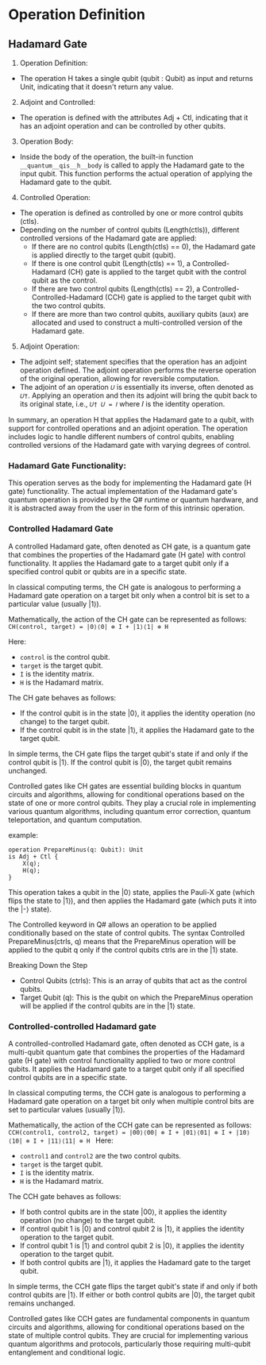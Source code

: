 # Operation Definition

## Hadamard Gate 
1. Operation Definition:
- The operation H takes a single qubit (qubit : Qubit) as input and returns Unit, indicating that it doesn't return any value.

2. Adjoint and Controlled:
- The operation is defined with the attributes Adj + Ctl, indicating that it has an adjoint operation and can be controlled by other qubits.

3. Operation Body:
- Inside the body of the operation, the built-in function `__quantum__qis__h__body` is called to apply the Hadamard gate to the input qubit. This function performs the actual operation of applying the Hadamard gate to the qubit.

4. Controlled Operation:
- The operation is defined as controlled by one or more control qubits (ctls).
- Depending on the number of control qubits (Length(ctls)), different controlled versions of the Hadamard gate are applied:
  - If there are no control qubits (Length(ctls) == 0), the Hadamard gate is applied directly to the target qubit (qubit).
  - If there is one control qubit (Length(ctls) == 1), a Controlled-Hadamard (CH) gate is applied to the target qubit with the control qubit as the control.
  - If there are two control qubits (Length(ctls) == 2), a Controlled-Controlled-Hadamard (CCH) gate is applied to the target qubit with the two control qubits.
  - If there are more than two control qubits, auxiliary qubits (aux) are allocated and used to construct a multi-controlled version of the Hadamard gate.

5. Adjoint Operation:
- The adjoint self; statement specifies that the operation has an adjoint operation defined. The adjoint operation performs the reverse operation of the original operation, allowing for reversible computation.
- The adjoint of an operation `𝑈` is essentially its inverse, often denoted as 
`𝑈†`. Applying an operation and then its adjoint will bring the qubit back to its original state, i.e., `𝑈† 𝑈 = 𝐼` where 𝐼 is the identity operation.

In summary, an operation H that applies the Hadamard gate to a qubit, with support for controlled operations and an adjoint operation. The operation includes logic to handle different numbers of control qubits, enabling controlled versions of the Hadamard gate with varying degrees of control.

### Hadamard Gate Functionality:

This operation serves as the body for implementing the Hadamard gate (H gate) functionality. The actual implementation of the Hadamard gate's quantum operation is provided by the Q# runtime or quantum hardware, and it is abstracted away from the user in the form of this intrinsic operation.

### Controlled Hadamard Gate
A controlled Hadamard gate, often denoted as CH gate, is a quantum gate that combines the properties of the Hadamard gate (H gate) with control functionality. It applies the Hadamard gate to a target qubit only if a specified control qubit or qubits are in a specific state.

In classical computing terms, the CH gate is analogous to performing a Hadamard gate operation on a target bit only when a control bit is set to a particular value (usually |1⟩).

Mathematically, the action of the CH gate can be represented as follows:
`CH(control, target) = |0⟩⟨0| ⊗ I + |1⟩⟨1| ⊗ H`

Here:
- `control` is the control qubit.
- `target` is the target qubit.
- `I` is the identity matrix.
- `H` is the Hadamard matrix.

The CH gate behaves as follows:

- If the control qubit is in the state |0⟩, it applies the identity operation (no change) to the target qubit.
- If the control qubit is in the state |1⟩, it applies the Hadamard gate to the target qubit.

In simple terms, the CH gate flips the target qubit's state if and only if the control qubit is |1⟩. If the control qubit is |0⟩, the target qubit remains unchanged.

Controlled gates like CH gates are essential building blocks in quantum circuits and algorithms, allowing for conditional operations based on the state of one or more control qubits. They play a crucial role in implementing various quantum algorithms, including quantum error correction, quantum teleportation, and quantum computation.

example:
```qsharp
operation PrepareMinus(q: Qubit): Unit
is Adj + Ctl {
    X(q);
    H(q);
}
```

This operation takes a qubit in the |0⟩ state, applies the Pauli-X gate (which flips the state to |1⟩), and then applies the Hadamard gate (which puts it into the |-⟩ state).

The Controlled keyword in Q# allows an operation to be applied conditionally based on the state of control qubits. The syntax Controlled PrepareMinus(ctrls, q) means that the PrepareMinus operation will be applied to the qubit q only if the control qubits ctrls are in the |1⟩ state.

Breaking Down the Step
- Control Qubits (ctrls): This is an array of qubits that act as the control qubits.
- Target Qubit (q): This is the qubit on which the PrepareMinus operation will be applied if the control qubits are in the |1⟩ state.

### Controlled-controlled Hadamard gate
A controlled-controlled Hadamard gate, often denoted as CCH gate, is a multi-qubit quantum gate that combines the properties of the Hadamard gate (H gate) with control functionality applied to two or more control qubits. It applies the Hadamard gate to a target qubit only if all specified control qubits are in a specific state.

In classical computing terms, the CCH gate is analogous to performing a Hadamard gate operation on a target bit only when multiple control bits are set to particular values (usually |1⟩).

Mathematically, the action of the CCH gate can be represented as follows:
`CCH(control1, control2, target) = |00⟩⟨00| ⊗ I + |01⟩⟨01| ⊗ I + |10⟩⟨10| ⊗ I + |11⟩⟨11| ⊗ H
`
Here:

- `control1` and `control2` are the two control qubits.
- `target` is the target qubit.
- `I` is the identity matrix.
- `H` is the Hadamard matrix.

The CCH gate behaves as follows:

- If both control qubits are in the state |00⟩, it applies the identity operation (no change) to the target qubit.
- If control qubit 1 is |0⟩ and control qubit 2 is |1⟩, it applies the identity operation to the target qubit.
- If control qubit 1 is |1⟩ and control qubit 2 is |0⟩, it applies the identity operation to the target qubit.
- If both control qubits are |1⟩, it applies the Hadamard gate to the target qubit.

In simple terms, the CCH gate flips the target qubit's state if and only if both control qubits are |1⟩. If either or both control qubits are |0⟩, the target qubit remains unchanged.

Controlled gates like CCH gates are fundamental components in quantum circuits and algorithms, allowing for conditional operations based on the state of multiple control qubits. They are crucial for implementing various quantum algorithms and protocols, particularly those requiring multi-qubit entanglement and conditional logic.
